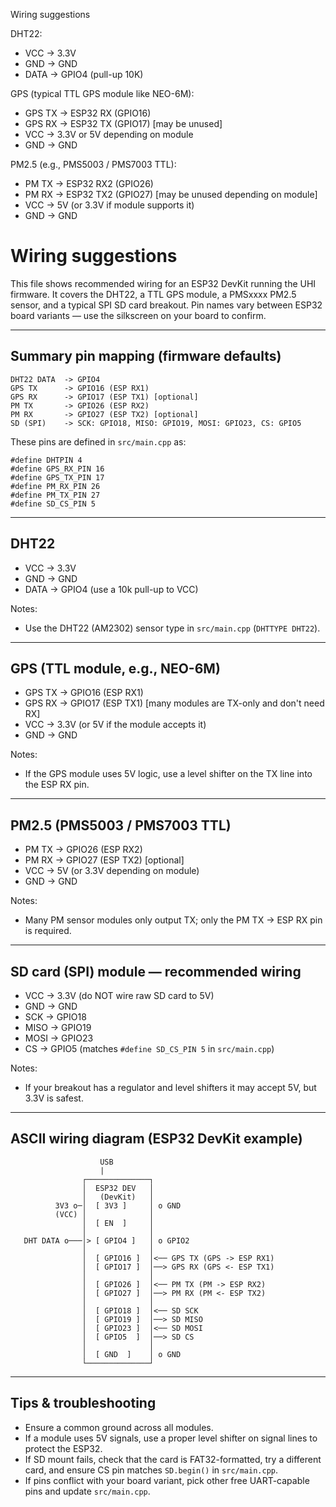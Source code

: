 Wiring suggestions

DHT22:
- VCC -> 3.3V
- GND -> GND
- DATA -> GPIO4 (pull-up 10K)

GPS (typical TTL GPS module like NEO-6M):
- GPS TX -> ESP32 RX (GPIO16)
- GPS RX -> ESP32 TX (GPIO17) [may be unused]
- VCC -> 3.3V or 5V depending on module
- GND -> GND

PM2.5 (e.g., PMS5003 / PMS7003 TTL):
- PM TX -> ESP32 RX2 (GPIO26)
- PM RX -> ESP32 TX2 (GPIO27) [may be unused depending on module]
- VCC -> 5V (or 3.3V if module supports it)
- GND -> GND

# Wiring suggestions

This file shows recommended wiring for an ESP32 DevKit running the UHI firmware.
It covers the DHT22, a TTL GPS module, a PMSxxxx PM2.5 sensor, and a typical SPI SD
card breakout. Pin names vary between ESP32 board variants — use the silkscreen on
your board to confirm.

---

## Summary pin mapping (firmware defaults)
```
DHT22 DATA  -> GPIO4
GPS TX      -> GPIO16 (ESP RX1)
GPS RX      -> GPIO17 (ESP TX1) [optional]
PM TX       -> GPIO26 (ESP RX2)
PM RX       -> GPIO27 (ESP TX2) [optional]
SD (SPI)    -> SCK: GPIO18, MISO: GPIO19, MOSI: GPIO23, CS: GPIO5
```

These pins are defined in `src/main.cpp` as:
```
#define DHTPIN 4
#define GPS_RX_PIN 16
#define GPS_TX_PIN 17
#define PM_RX_PIN 26
#define PM_TX_PIN 27
#define SD_CS_PIN 5
```

---

## DHT22
- VCC -> 3.3V
- GND -> GND
- DATA -> GPIO4 (use a 10k pull-up to VCC)

Notes:
- Use the DHT22 (AM2302) sensor type in `src/main.cpp` (`DHTTYPE DHT22`).

---

## GPS (TTL module, e.g., NEO-6M)
- GPS TX -> GPIO16 (ESP RX1)
- GPS RX -> GPIO17 (ESP TX1) [many modules are TX-only and don't need RX]
- VCC -> 3.3V (or 5V if the module accepts it)
- GND -> GND

Notes:
- If the GPS module uses 5V logic, use a level shifter on the TX line into the ESP RX pin.

---

## PM2.5 (PMS5003 / PMS7003 TTL)
- PM TX -> GPIO26 (ESP RX2)
- PM RX -> GPIO27 (ESP TX2) [optional]
- VCC -> 5V (or 3.3V depending on module)
- GND -> GND

Notes:
- Many PM sensor modules only output TX; only the PM TX -> ESP RX pin is required.

---

## SD card (SPI) module — recommended wiring
- VCC  -> 3.3V (do NOT wire raw SD card to 5V)
- GND  -> GND
- SCK  -> GPIO18
- MISO -> GPIO19
- MOSI -> GPIO23
- CS   -> GPIO5 (matches `#define SD_CS_PIN 5` in `src/main.cpp`)

Notes:
- If your breakout has a regulator and level shifters it may accept 5V, but 3.3V is safest.

---

## ASCII wiring diagram (ESP32 DevKit example)

```
                    USB
                    |
                ┌──────────────┐
                │  ESP32 DEV   │
                │   (DevKit)   │
          3V3 o─│  [ 3V3 ]     │ o GND
          (VCC) │              │
                │  [ EN  ]     │
                │              │
   DHT DATA o───│> [ GPIO4 ]   │ o GPIO2
                │              │
                │  [ GPIO16 ]  │<── GPS TX (GPS -> ESP RX1)
                │  [ GPIO17 ]  │──> GPS RX (GPS <- ESP TX1)
                │              │
                │  [ GPIO26 ]  │<── PM TX (PM -> ESP RX2)
                │  [ GPIO27 ]  │──> PM RX (PM <- ESP TX2)
                │              │
                │  [ GPIO18 ]  │<── SD SCK
                │  [ GPIO19 ]  │──> SD MISO
                │  [ GPIO23 ]  │<── SD MOSI
                │  [ GPIO5  ]  │──> SD CS
                │              │
                │  [ GND  ]    │ o GND
                └──────────────┘
```

---

## Tips & troubleshooting
- Ensure a common ground across all modules.
- If a module uses 5V signals, use a proper level shifter on signal lines to protect the ESP32.
- If SD mount fails, check that the card is FAT32-formatted, try a different card, and ensure CS pin
  matches `SD.begin()` in `src/main.cpp`.
- If pins conflict with your board variant, pick other free UART-capable pins and update `src/main.cpp`.